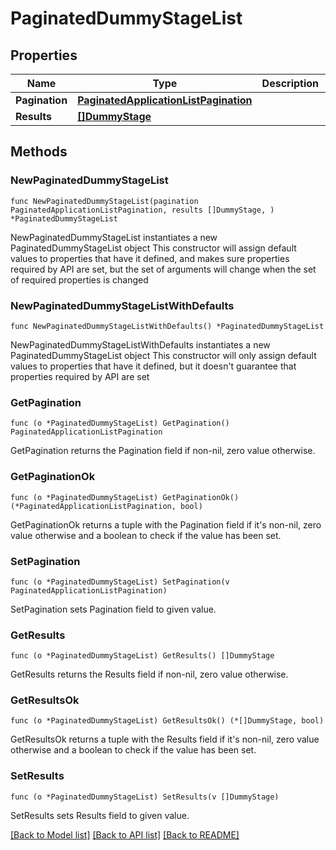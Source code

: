 # PaginatedDummyStageList

## Properties

Name | Type | Description | Notes
------------ | ------------- | ------------- | -------------
**Pagination** | [**PaginatedApplicationListPagination**](PaginatedApplicationListPagination.md) |  | 
**Results** | [**[]DummyStage**](DummyStage.md) |  | 

## Methods

### NewPaginatedDummyStageList

`func NewPaginatedDummyStageList(pagination PaginatedApplicationListPagination, results []DummyStage, ) *PaginatedDummyStageList`

NewPaginatedDummyStageList instantiates a new PaginatedDummyStageList object
This constructor will assign default values to properties that have it defined,
and makes sure properties required by API are set, but the set of arguments
will change when the set of required properties is changed

### NewPaginatedDummyStageListWithDefaults

`func NewPaginatedDummyStageListWithDefaults() *PaginatedDummyStageList`

NewPaginatedDummyStageListWithDefaults instantiates a new PaginatedDummyStageList object
This constructor will only assign default values to properties that have it defined,
but it doesn't guarantee that properties required by API are set

### GetPagination

`func (o *PaginatedDummyStageList) GetPagination() PaginatedApplicationListPagination`

GetPagination returns the Pagination field if non-nil, zero value otherwise.

### GetPaginationOk

`func (o *PaginatedDummyStageList) GetPaginationOk() (*PaginatedApplicationListPagination, bool)`

GetPaginationOk returns a tuple with the Pagination field if it's non-nil, zero value otherwise
and a boolean to check if the value has been set.

### SetPagination

`func (o *PaginatedDummyStageList) SetPagination(v PaginatedApplicationListPagination)`

SetPagination sets Pagination field to given value.


### GetResults

`func (o *PaginatedDummyStageList) GetResults() []DummyStage`

GetResults returns the Results field if non-nil, zero value otherwise.

### GetResultsOk

`func (o *PaginatedDummyStageList) GetResultsOk() (*[]DummyStage, bool)`

GetResultsOk returns a tuple with the Results field if it's non-nil, zero value otherwise
and a boolean to check if the value has been set.

### SetResults

`func (o *PaginatedDummyStageList) SetResults(v []DummyStage)`

SetResults sets Results field to given value.



[[Back to Model list]](../README.md#documentation-for-models) [[Back to API list]](../README.md#documentation-for-api-endpoints) [[Back to README]](../README.md)


